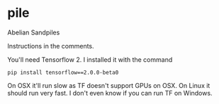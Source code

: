 # pile

Abelian Sandpiles

Instructions in the comments.

You'll need Tensorflow 2. I installed it with the command

  `pip install tensorflow==2.0.0-beta0`
  
On OSX it'll run slow as TF doesn't support GPUs on OSX.
On Linux it should run very fast.
I don't even know if you can run TF on Windows.
